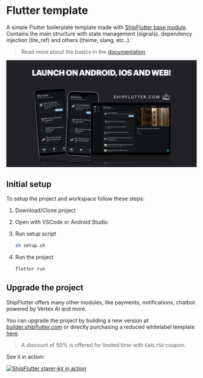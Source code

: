 # Flutter template

A simple Flutter boilerplate template made with [ShipFlutter base module](https://shipflutter.com/modules/#base-module). Contains the main structure with state management (signals), dependency injection (lite_ref) and others (theme, slang, etc..).

> Read more about the basics in the [documentation](https://shipflutter.com/docs/basics/).

![ShipFlutter boilerplate template](shipflutter-template.jpeg)

## Initial setup

To setup the project and workspace follow these steps:

1. Download/Clone project

1. Open with VSCode or Android Studio

1. Run setup script

    ```bash
    sh setup.sh
    ```

1. Run the project

    ```bash
    flutter run
    ```

## Upgrade the project

ShipFlutter offers many other modules, like payments, notifications, chatbot powered by Vertex AI and more.

You can upgrade the project by building a new version at [builder.shipflutter.com](https://builder.shipflutter.com)
or directly purchasing a reduced whitelabel template [here](https://store.shipflutter.com/buy/16402094-1e68-4cb7-94e2-4c18c1057ea2?checkout%5Bdiscount_code%5D=EARLY50).

> A discount of 50% is offered for limited time with `EARLY50` coupon.

See it in action:

[![ShipFlutter starer-kit in action](https://img.youtube.com/vi/pV9N09_YzrQ/0.jpg)](https://www.youtube.com/watch?v=pV9N09_YzrQ)
